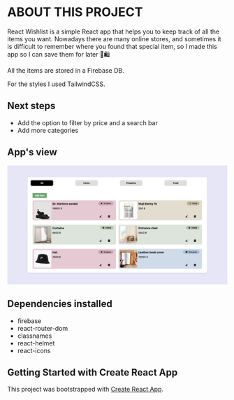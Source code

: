 # ABOUT THIS PROJECT

React Wishlist is a simple React app that helps you to keep track of all the items you want. Nowadays there are many online stores, and sometimes it is difficult to remember where you found that special item, so I made this app so I can save them for later 👀🛍

All the items are stored in a Firebase DB.

For the styles I used TailwindCSS.


## Next steps

- Add the option to filter by price and a search bar
- Add more categories


## App's view

<img src="./src/media/react-wishlist-view.png">


## Dependencies installed

<ul>
  <li>firebase</li>
  <li>react-router-dom</li>
  <li>classnames</li>
  <li>react-helmet</li>
  <li>react-icons</li>
</ul>


## Getting Started with Create React App
This project was bootstrapped with [Create React App](https://github.com/facebook/create-react-app).
